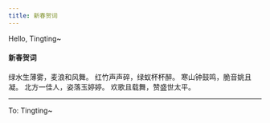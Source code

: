 ```yaml
---
title: 新春贺词
---
```


Hello, Tingting~

<h4>新春贺词</h4>

绿水生薄雾，麦浪和风舞。
红竹声声碎，绿蚁杯杯醉。
寒山钟鼓鸣，脆音姚且凝。
北方一佳人，姿落玉婷婷。
欢歌且载舞，赞盛世太平。

<hr>

To: Tingting~
